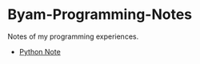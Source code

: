 # Byam-Programming-Notes
Notes of my programming experiences.

* [Python Note](https://github.com/byam/Byam-Programming-Notes/blob/master/python-note/README.md)